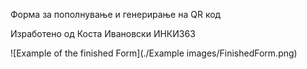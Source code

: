 Форма за пополнување и генерирање на QR код

Изработено од Коста Ивановски ИНКИ363

![Example of the finished Form](./Example images/FinishedForm.png)
